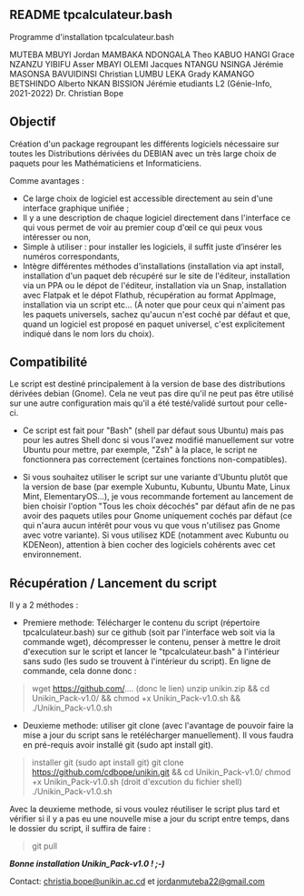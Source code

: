 ## README tpcalculateur.bash 
Programme d'installation tpcalculateur.bash

MUTEBA  MBUYI  Jordan 
MAMBAKA  NDONGALA Theo 
KABUO   HANGI   Grace 
NZANZU YIBIFU    Asser 
MBAYI  OLEMI    Jacques 
NTANGU  NSINGA   Jérémie 
MASONSA  BAVUIDINSI   Christian 
LUMBU  LEKA Grady 
KAMANGO  BETSHINDO   Alberto 
NKAN BISSION   Jérémie 
 etudiants L2 (Génie-Info, 2021-2022) Dr. Christian Bope

## Objectif ##

Création d'un package regroupant les différents logiciels nécessaire sur toutes les Distributions dérivées du DEBIAN avec un très large choix de paquets pour les Mathématiciens  et Informaticiens.

Comme avantages :

- Ce large choix de logiciel est accessible directement au sein d'une interface graphique unifiée ;
- Il y a une description de chaque logiciel directement dans l'interface ce qui vous permet de voir au premier coup d'œil ce qui peux vous intéresser ou non,
- Simple à utiliser : pour installer les logiciels, il suffit juste d’insérer  les numéros correspondants,
- Intègre différentes méthodes d'installations (installation via apt install, installation d'un paquet deb récupéré sur le site de l'éditeur, installation via un PPA ou le dépot de l'éditeur, installation via un Snap, installation avec Flatpak et le dépot Flathub, récupération au format AppImage, installation via un script etc...
(À noter que pour ceux qui n'aiment pas les paquets universels, sachez qu'aucun n'est coché par défaut et que, quand un logiciel est proposé en paquet universel, c'est explicitement indiqué dans le nom lors du choix).


## Compatibilité ##

Le script est destiné principalement à la version de base des distributions dérivées debian (Gnome).
Cela ne veut pas dire qu'il ne peut pas être utilisé sur une autre configuration mais qu'il a été testé/validé surtout pour celle-ci.

- Ce script est fait pour "Bash" (shell par défaut sous Ubuntu) mais pas pour les autres Shell donc si vous l'avez modifié manuellement sur votre Ubuntu pour mettre, par exemple, "Zsh" à la place, le script ne fonctionnera pas correctement (certaines fonctions non-compatibles).

- Si vous souhaitez utiliser le script sur une variante d'Ubuntu plutôt que la version de base (par exemple Xubuntu, Kubuntu, Ubuntu Mate, Linux Mint, ElementaryOS...), je vous recommande fortement au lancement de bien choisir l'option "Tous les choix décochés" par défaut afin de ne pas avoir des paquets utiles pour Gnome uniquement cochés par défaut (ce qui n'aura aucun intérêt pour vous vu que vous n'utilisez pas Gnome avec votre variante). Si vous utilisez KDE (notamment avec Kubuntu ou KDENeon), attention à bien cocher des logiciels cohérents avec cet environnement.

## Récupération / Lancement du script

Il y a 2 méthodes :

- Premiere methode: Télécharger le contenu du script (répertoire tpcalculateur.bash) sur ce github (soit par l'interface web soit via la commande wget), décompresser le contenu, penser à mettre le droit d'execution sur le script et lancer le "tpcalculateur.bash" à l'intérieur sans sudo (les sudo se trouvent à l'intérieur du script). En ligne de commande, cela donne donc :

> wget https://github.com/.... (donc le lien)
> unzip unikin.zip && 
> cd Unikin_Pack-v1.0/ && chmod +x Unikin_Pack-v1.0.sh &&
> ./Unikin_Pack-v1.0.sh

- Deuxieme methode: utiliser git clone (avec l'avantage de pouvoir faire la mise a jour du script sans le retélécharger manuellement). Il vous faudra en pré-requis avoir installé git (sudo apt install git).

> installer git (sudo apt install git) 
> git clone https://github.com/cdbope/unikin.git && cd Unikin_Pack-v1.0/ 
> chmod +x Unikin_Pack-v1.0.sh (droit d'excution du fichier shell)
> ./Unikin_Pack-v1.0.sh

Avec la deuxieme methode, si vous voulez réutiliser le script plus tard et vérifier si il y a pas eu une nouvelle mise a jour du script entre temps, dans le dossier du script, il suffira de faire :
> git pull





***Bonne installation Unikin_Pack-v1.0 ! ;-)***




Contact: christia.bope@unikin.ac.cd et jordanmuteba22@gmail.com
